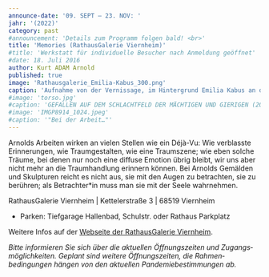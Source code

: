 ```yaml
---
announce-date: '09. SEPT – 23. NOV: '
jahr: '(2022)'
category: past
#announcement: 'Details zum Programm folgen bald! <br>'
title: 'Memories (RathausGalerie Viernheim)'
#title: 'Werkstatt für individuelle Besucher nach Anmeldung geöffnet'
#date: 18. Juli 2016
author: Kurt ADAM Arnold
published: true
image: 'Rathausgalerie_Emilia-Kabus_300.png'
caption: 'Aufnahme von der Vernissage, im Hintergrund Emilia Kabus an der Harfe.'
#image: 'torso.jpg'
#caption: 'GEFALLEN AUF DEM SCHLACHTFELD DER MÄCHTIGEN UND GIERIGEN (2016), gearbeitet aus drei mitteinander verbundenen Fichtestämmen'
#image: 'IMGP8914_1024.jpeg'
#caption: '"Bei der Arbeit…"'
---
```



Arnolds Arbeiten wirken an vielen Stellen wie ein Déjà-Vu: Wie verblasste Erinnerungen, wie Traumgestalten, wie eine Traumszene; wie eben solche Träume, bei denen nur noch eine diffuse Emotion übrig bleibt, wir uns aber nicht mehr an die Traumhandlung erinnern können. Bei Arnolds Gemälden und Skulpturen reicht es nicht aus, sie mit den Augen zu betrachten, sie zu berühren; als Betrachter*in muss man sie mit der Seele wahrnehmen.



RathausGalerie Viernheim \| Kettelerstraße 3 \| 68519 Viernheim

- Parken: Tiefgarage Hallenbad, Schulstr. oder Rathaus Parkplatz

Weitere Infos auf der [Webseite der RathausGalerie Viernheim](https://www.viernheim.de/kultur-freizeit-sport/kunst-kultur/ausstellungen-und-galerien.html).


_Bitte informieren Sie sich über die aktuellen Öffnungs&shy;zeiten und Zugangs&shy;möglich&shy;keiten. Geplant sind weitere Öffnungs&shy;zeiten, die Rahmen&shy;bedingungen
hängen von den aktuellen Pandemie&shy;bestimmungen ab._
